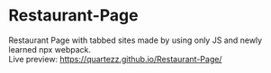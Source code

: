 # Restaurant-Page  
Restaurant Page with tabbed sites made by using only JS and newly learned npx webpack.  
Live preview: https://quartezz.github.io/Restaurant-Page/  
